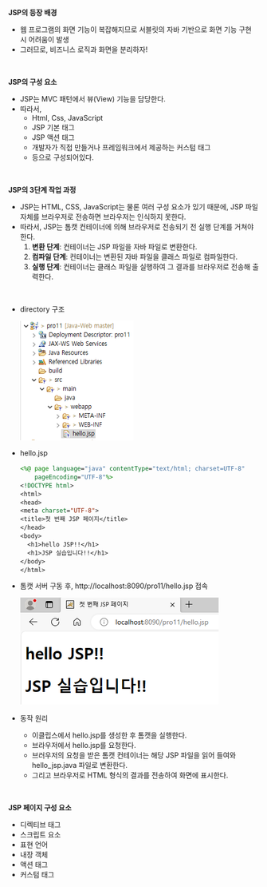 **JSP의 등장 배경**

* 웹 프로그램의 화면 기능이 복잡해지므로 서블릿의 자바 기반으로 화면 기능 구현 시 어려움이 발생
* 그러므로, 비즈니스 로직과 화면을 분리하자!

<br>

**JSP의 구성 요소**

* JSP는 MVC 패턴에서 뷰(View) 기능을 담당한다.
* 따라서,
  * Html, Css, JavaScript
  * JSP 기본 태그
  * JSP 액션 태그
  * 개발자가 직접 만들거나 프레임워크에서 제공하는 커스텀 태그
  * 등으로 구성되어있다.

<br>

**JSP의 3단계 작업 과정**

* JSP는 HTML, CSS, JavaScript는 물론 여러 구성 요소가 있기 때문에, JSP 파일 자체를 브라우저로 전송하면 브라우저는 인식하지 못한다.
* 따라서, JSP는 톰캣 컨테이너에 의해 브라우저로 전송되기 전 실행 단계를 거쳐야 한다.
  1. **변환 단계**: 컨테이너는 JSP 파일을 자바 파일로 변환한다.
  2. **컴파일 단계**: 컨테이너는 변환된 자바 파일을 클래스 파일로 컴파일한다.
  3. **실행 단계**: 컨테이너는 클래스 파일을 실행하여 그 결과를 브라우저로 전송해 출력한다.

<br>

* directory 구조

  ![hello-directory](./image.assets/hello-directory.PNG)

* hello.jsp

  ```jsp
  <%@ page language="java" contentType="text/html; charset=UTF-8"
      pageEncoding="UTF-8"%>
  <!DOCTYPE html>
  <html>
  <head>
  <meta charset="UTF-8">
  <title>첫 번째 JSP 페이지</title>
  </head>
  <body>
  	<h1>hello JSP!!</h1>
  	<h1>JSP 실습입니다!!</h1>
  </body>
  </html>
  ```

* 톰캣 서버 구동 후, http://localhost:8090/pro11/hello.jsp 접속

  ![hello-result](./image.assets/hello-result.PNG)

* 동작 원리

  * 이클립스에서 hello.jsp를 생성한 후 톰캣을 실행한다.
  * 브라우저에서 hello.jsp를 요청한다.
  * 브러우저의 요청을 받은 톰캣 컨테이너는 해당 JSP 파일을 읽어 들여와 hello_jsp.java 파일로 변환한다.
  * 그리고 브라우저로 HTML 형식의 결과를 전송하여 화면에 표시한다.

<br>

**JSP 페이지 구성 요소**

* 디렉티브 태그
* 스크립트 요소
* 표현 언어
* 내장 객체
* 액션 태그
* 커스텀 태그